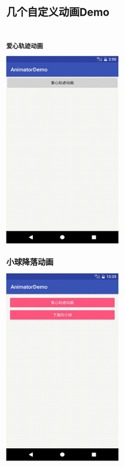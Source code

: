 # 几个自定义动画Demo
<br>

### 爱心轨迹动画
<img src="https://github.com/MlxChange/AnimatorDemo/blob/master/screenshot/demo1.gif" width="300px" height="500px"/><br>

## 小球降落动画
<img src="https://github.com/MlxChange/AnimatorDemo/blob/master/screenshot/demo2.gif" width="300px" height="500px"/>

